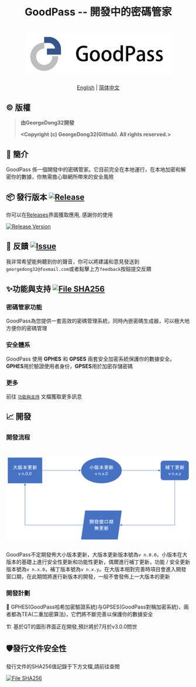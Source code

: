 <h1 align="center">
GoodPass -- 開發中的密碼管家
<h1 align="center">
  <img src="https://github.com/GeorgeDong32/GoodPass/blob/resource/Title%20Photo/GoodPass3.0_Title.png" alt="GoodPass" width="400">
</h1>
  <p align="center">
    <a href="/README.md">English</a>
    |
    <a href="/Readmes/README_scn.md">简体中文</a>
</p>

## ©️ 版權
> **由GeorgeDong32開發**
>
> **<Copyright (c) GeorgeDong32(Github). All rights reserved.>**<br>
## 🎤 簡介
GoodPass 係一個開發中的密碼管家。它目前完全在本地運行，在本地加密和解密你的數據，你無需擔心聯網所帶來的安全風險

## 📦 發行版本  [<img src="https://img.shields.io/badge/GoodPass-Release-34558b" alt="Release">](https://github.com/GeorgeDong32/GoodPass/releases)

你可以在[Releases](https://github.com/GeorgeDong32/GoodPass/releases)界面獲取應用, 感謝你的使用

[![Release Version](https://img.shields.io/github/v/release/GeorgeDong32/GoodPass)](https://github.com/GeorgeDong32/GoodPass/releases/latest)

## 💬 反饋  [<img src="https://img.shields.io/badge/GoodPass-Feedback-939597" alt="Issue">](https://github.com/GeorgeDong32/GoodPass/issues)
我非常希望能夠聽到你的聲音，你可以將建議和意見發送到`georgedong32@foxmail.com`或者點擊上方`feedback`按鈕提交反饋

## ✨功能與支持 [<img src="https://img.shields.io/badge/GoodPass-功能與支持-FFFFFF" alt="File SHA256">](https://github.com/GeorgeDong32/GoodPass/blob/main/Features_and_Support/Features_and_Support_tcn.md)

### 密碼管家功能

GoodPass為您提供一套高效的密碼管理系統，同時內嵌密碼生成器，可以極大地方便你的密碼管理

### 安全體系

GoodPass 使用 **GPHES** 和 **GPSES** 兩套安全加密系統保護你的數據安全。**GPHES**用於驗證使用者身份，**GPSES**用於加密存儲密碼

### 更多

前往 [`功能與支持`](https://github.com/GeorgeDong32/GoodPass/blob/main/Features_and_Support/Features_and_Support_tcn.md) 文檔獲取更多訊息

## 📈 開發

### 開發流程

<h1 align="center">
  <img src="https://github.com/GeorgeDong32/GoodPass/blob/resource/Other%20Photos/GoodPass_development_process_tcn.png" alt="開發流程" width="600">
</h1>

GoodPass不定期發佈大小版本更新，大版本更新版本號為`v n.0.0`，小版本在大版本的基礎上進行安全性更新和功能性更新，偶爾進行補丁更新，功能 / 安全更新版本號為`v n.x.0`，補丁版本號為`v n.x.y`。在大版本相對完善時項目會進入開發窗口期，在此期間將進行新版本的開發，一般不會發佈上一大版本的更新

### 開發計劃

🚧 GPHES(GoodPass哈希加密驗證系統)与GPSES(GoodPass對稱加密系統)，兩者都為TEA(二重加密算法)，它們將不斷完善以保護你的數據安全

🏗️ 基於QT的圖形界面正在開發,預計將於7月於v3.0.0問世
## 🛡發行文件安全性
發行文件的SHA256值記錄于下方文檔,請前往查閲

[<img src="https://img.shields.io/badge/GoodPass-File SHA256-34558b" alt="File SHA256">](https://github.com/GeorgeDong32/GoodPass/blob/main/File_SHA256.md)
